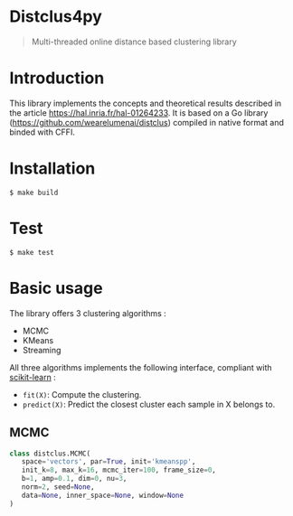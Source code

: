 # Distclus4py

> Multi-threaded online distance based clustering library

# Introduction

This library implements the concepts and theoretical results described in the article https://hal.inria.fr/hal-01264233.
It is based on a Go library (https://github.com/wearelumenai/distclus) compiled in native format and binded with CFFI.

# Installation

```
$ make build
```

# Test

```
$ make test
```

# Basic usage

The library offers 3 clustering algorithms :
 - MCMC
 - KMeans
 - Streaming
 
All three algorithms implements the following interface, compliant with [scikit-learn](https://scikit-learn.org) :
 - ```fit(X)```: Compute the clustering.
 - ```predict(X)```: Predict the closest cluster each sample in X belongs to.
 
 ## MCMC
 
 ```python
class distclus.MCMC(
    space='vectors', par=True, init='kmeanspp',
    init_k=8, max_k=16, mcmc_iter=100, frame_size=0, 
    b=1, amp=0.1, dim=0, nu=3,
    norm=2, seed=None,
    data=None, inner_space=None, window=None
)
```

